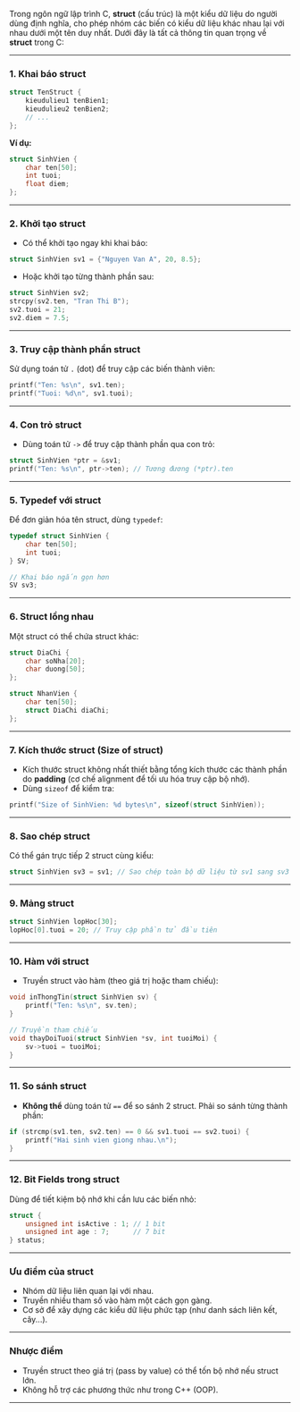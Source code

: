 Trong ngôn ngữ lập trình C, **struct** (cấu trúc) là một kiểu dữ liệu do người dùng định nghĩa, cho phép nhóm các biến có kiểu dữ liệu khác nhau lại với nhau dưới một tên duy nhất. Dưới đây là tất cả thông tin quan trọng về **struct** trong C:

---

### **1. Khai báo struct**
```c
struct TenStruct {
    kieudulieu1 tenBien1;
    kieudulieu2 tenBien2;
    // ...
};
```
**Ví dụ:**
```c
struct SinhVien {
    char ten[50];
    int tuoi;
    float diem;
};
```

---

### **2. Khởi tạo struct**
- Có thể khởi tạo ngay khi khai báo:
```c
struct SinhVien sv1 = {"Nguyen Van A", 20, 8.5};
```
- Hoặc khởi tạo từng thành phần sau:
```c
struct SinhVien sv2;
strcpy(sv2.ten, "Tran Thi B");
sv2.tuoi = 21;
sv2.diem = 7.5;
```

---

### **3. Truy cập thành phần struct**
Sử dụng toán tử `.` (dot) để truy cập các biến thành viên:
```c
printf("Ten: %s\n", sv1.ten);
printf("Tuoi: %d\n", sv1.tuoi);
```

---

### **4. Con trỏ struct**
- Dùng toán tử `->` để truy cập thành phần qua con trỏ:
```c
struct SinhVien *ptr = &sv1;
printf("Ten: %s\n", ptr->ten); // Tương đương (*ptr).ten
```

---

### **5. Typedef với struct**
Để đơn giản hóa tên struct, dùng `typedef`:
```c
typedef struct SinhVien {
    char ten[50];
    int tuoi;
} SV;

// Khai báo ngắn gọn hơn
SV sv3;
```

---

### **6. Struct lồng nhau**
Một struct có thể chứa struct khác:
```c
struct DiaChi {
    char soNha[20];
    char duong[50];
};

struct NhanVien {
    char ten[50];
    struct DiaChi diaChi;
};
```

---

### **7. Kích thước struct (Size of struct)**
- Kích thước struct không nhất thiết bằng tổng kích thước các thành phần do **padding** (cơ chế alignment để tối ưu hóa truy cập bộ nhớ).
- Dùng `sizeof` để kiểm tra:
```c
printf("Size of SinhVien: %d bytes\n", sizeof(struct SinhVien));
```

---

### **8. Sao chép struct**
Có thể gán trực tiếp 2 struct cùng kiểu:
```c
struct SinhVien sv3 = sv1; // Sao chép toàn bộ dữ liệu từ sv1 sang sv3
```

---

### **9. Mảng struct**
```c
struct SinhVien lopHoc[30];
lopHoc[0].tuoi = 20; // Truy cập phần tử đầu tiên
```

---

### **10. Hàm với struct**
- Truyền struct vào hàm (theo giá trị hoặc tham chiếu):
```c
void inThongTin(struct SinhVien sv) {
    printf("Ten: %s\n", sv.ten);
}

// Truyền tham chiếu
void thayDoiTuoi(struct SinhVien *sv, int tuoiMoi) {
    sv->tuoi = tuoiMoi;
}
```

---

### **11. So sánh struct**
- **Không thể** dùng toán tử `==` để so sánh 2 struct. Phải so sánh từng thành phần:
```c
if (strcmp(sv1.ten, sv2.ten) == 0 && sv1.tuoi == sv2.tuoi) {
    printf("Hai sinh vien giong nhau.\n");
}
```

---

### **12. Bit Fields trong struct**
Dùng để tiết kiệm bộ nhớ khi cần lưu các biến nhỏ:
```c
struct {
    unsigned int isActive : 1; // 1 bit
    unsigned int age : 7;      // 7 bit
} status;
```

---

### **Ưu điểm của struct**
- Nhóm dữ liệu liên quan lại với nhau.
- Truyền nhiều tham số vào hàm một cách gọn gàng.
- Cơ sở để xây dựng các kiểu dữ liệu phức tạp (như danh sách liên kết, cây...).

---

### **Nhược điểm**
- Truyền struct theo giá trị (pass by value) có thể tốn bộ nhớ nếu struct lớn.
- Không hỗ trợ các phương thức như trong C++ (OOP).

---